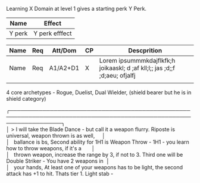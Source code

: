 Learning X Domain at level 1 gives a starting perk Y Perk.

| **Name** | **Effect**     |
| -------- | -------------- |
| Y perk   | Y perk efffect |

| **Name** | **Req** | Att/Dom  | **CP** | **Descprition**                                                              |
| -------- | ------- | -------- | ------ | ---------------------------------------------------------------------------- |
| Name     | Req     | A1/A2+D1 | X      | Lorem ipsummmkdajflkfk;h joikaaskl; d ;af kll;l;;  jas ;d;;f ;d;aeu; ofjalfj |
|          |         |          |        |                                                                              |


4 core archetypes - Rogue, Duelist, Dual Wielder, (shield bearer but he is in shield category)

╭──────────────────────────────────────────────────────────────────────────────────────────────────────────────────╮  
│ > I will take the Blade Dance - but call it a weapon flurry. Riposte is universal, weapon thrown is as well,     │  
│   ballance is bs, Second ability for 1H1 is Weapon Throw - 1H1 - you learn how to throw weapons, if it's a       │  
│   thrown weapon, increase the range by 3, if not to 3. Third one will be Double Striker - You have 2 weapons in  │  
│   your hands, At least one of your weapons has to be light, the second attack has +1 to hit. Thats tier 1.
Light stab - 